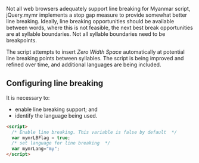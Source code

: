 Not all web browsers adequately support line breaking for Myanmar script, jQuery.mymr implements a stop gap measure to provide somewhat better line breaking. Ideally, line breaking opportunities should be available between words, where this is not feasible, the next best break opportunities are at syllable boundaries. Not all syllable boundaries need to be breakpoints.

The script attempts to insert _Zero Width Space_ automatically at potential line breaking points between syllables. The script is being improved and refined over time, and additional languages are being included.

## Configuring line breaking

It is necessary to:

* enable line breaking support; and 
* identify the language being used.

```html
<script>
  /* Enable line breaking. This variable is false by default  */
  var mymrLBFlag = true;
  /* set language for line breaking  */
  var mymrLang="my";
</script>
```
